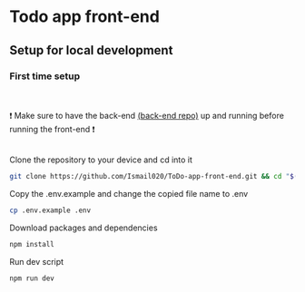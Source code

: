 # Todo app front-end

## Setup for local development

### First time setup

<br/><br/>
❗️ Make sure to have the back-end [(back-end repo)](https://github.com/Ismail020/ToDo-app-back-end) up and running before running the front-end ❗️
<br/><br/>

Clone the repository to your device and cd into it
``` bash 
git clone https://github.com/Ismail020/ToDo-app-front-end.git && cd "$(basename "$_" .git)"
```

Copy the .env.example and change the copied file name to .env
```bash
cp .env.example .env
```

Download packages and dependencies
```bash
npm install
```

Run dev script
```bash
npm run dev
```
